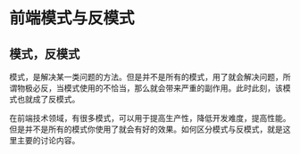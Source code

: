 # 前端模式与反模式

## 模式，反模式
模式，是解决某一类问题的方法。但是并不是所有的模式，用了就会解决问题，所谓物极必反，当模式使用的不恰当，那么就会带来严重的副作用。此时此刻，该模式也就成了反模式。

在前端技术领域，有很多模式，可以用于提高生产性，降低开发难度，提高性能。但是并不是所有的模式你使用了就会有好的效果。如何区分模式与反模式，就是这里主要的讨论内容。
